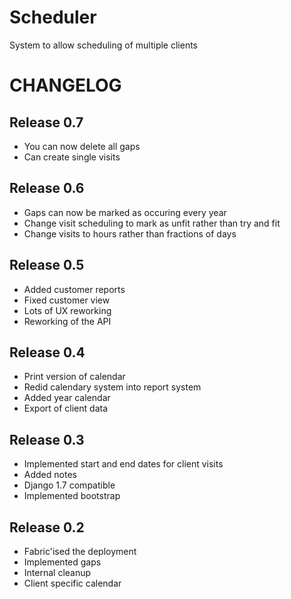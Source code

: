 Scheduler
=========

System to allow scheduling of multiple clients

CHANGELOG
=========

Release 0.7
-----------
* You can now delete all gaps
* Can create single visits

Release 0.6
-----------
* Gaps can now be marked as occuring every year
* Change visit scheduling to mark as unfit rather than try and fit
* Change visits to hours rather than fractions of days

Release 0.5
-----------
* Added customer reports
* Fixed customer view
* Lots of UX reworking
* Reworking of the API

Release 0.4
-----------
* Print version of calendar 
* Redid calendary system into report system
* Added year calendar
* Export of client data

Release 0.3
-----------
* Implemented start and end dates for client visits
* Added notes
* Django 1.7 compatible
* Implemented bootstrap

Release 0.2
-----------
* Fabric'ised the deployment
* Implemented gaps
* Internal cleanup
* Client specific calendar

